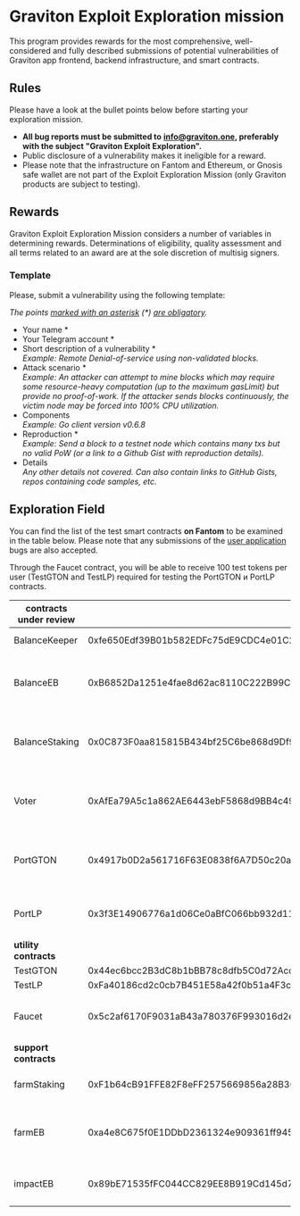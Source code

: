 # Graviton Exploit Exploration mission

This program provides rewards for the most comprehensive, well-considered and fully described submissions of potential vulnerabilities of Graviton app frontend, backend infrastructure, and smart contracts.&#x20;

## Rules

Please have a look at the bullet points below before starting your exploration mission.

* **All bug reports must be submitted to** [**info@graviton.one**](mailto:info@graviton.one)**, preferably with the subject "Graviton Exploit Exploration".**
* Public disclosure of a vulnerability makes it ineligible for a reward.
* Please note that the infrastructure  on Fantom and Ethereum, or Gnosis safe wallet are not part of the Exploit Exploration Mission (only Graviton products are subject  to testing).

## Rewards

Graviton Exploit Exploration Mission considers a number of variables in determining rewards. Determinations of eligibility, quality assessment and all terms related to an award are at the sole discretion of multisig signers.

### Template

Please, submit a vulnerability using the following template:

_The points_ [_marked with an asterisk_](https://context.reverso.net/%D0%BF%D0%B5%D1%80%D0%B5%D0%B2%D0%BE%D0%B4/%D0%B0%D0%BD%D0%B3%D0%BB%D0%B8%D0%B9%D1%81%D0%BA%D0%B8%D0%B9-%D1%80%D1%83%D1%81%D1%81%D0%BA%D0%B8%D0%B9/marked+with+an+asterisk) _(\*)_ [_are obligatory_](https://context.reverso.net/%D0%BF%D0%B5%D1%80%D0%B5%D0%B2%D0%BE%D0%B4/%D0%B0%D0%BD%D0%B3%D0%BB%D0%B8%D0%B9%D1%81%D0%BA%D0%B8%D0%B9-%D1%80%D1%83%D1%81%D1%81%D0%BA%D0%B8%D0%B9/are+obligatory)_._

* Your name \*
* Your Telegram account \*
* Short description of a vulnerability \*\
  _Example: Remote Denial-of-service using non-validated blocks._
* Attack scenario \*\
  _Example: An attacker can attempt to mine blocks which may require some resource-heavy computation (up to the maximum gasLimit) but provide no proof-of-work. If the attacker sends blocks continuously, the victim node may be forced into 100% CPU utilization._
* Components\
  _Example: Go client version v0.6.8_
* Reproduction \*\
  _Example: Send a block to a testnet node which contains many txs but no valid PoW (or a link to a Github Gist with reproduction details)._
* Details\
  _Any other details not covered. Can also contain links to GitHub Gists, repos containing code samples, etc._

## Exploration Field

You can find the list of the test smart contracts **on Fantom** to be examined in the table below. Please note that any submissions of the [user application](https://v1.graviton.one) bugs are also accepted.

Through the Faucet contract, you will be able to receive 100 test tokens per user (TestGTON and TestLP) required for testing the PortGTON и PortLP contracts.&#x20;

| contracts under review |                                            |                                                                    |
| ---------------------- | ------------------------------------------ | ------------------------------------------------------------------ |
| BalanceKeeper          | 0xfe650Edf39B01b582EDFc75dE9CDC4e01C2a53CC | tracks user balances                                               |
| BalanceEB              | 0xB6852Da1251e4fae8d62ac8110C222B99C54BF9F | updates balanceKeeper with values from farmEB and impactEB         |
| BalanceStaking         | 0x0C873F0aa815815B434bf25C6be868d9Df981066 | updates balanceKeeper with values from farmStaking                 |
| Voter                  | 0xAfEa79A5c1a862AE6443ebF5868d9BB4c491eF73 | here users can cast votes equal to their balances on balanceKeeper |
| PortGTON               | 0x4917b0D2a561716F63E0838f6A7D50c20a88cEeE | updates balanceKeeper on locking and unlocking GTON                |
| PortLP                 | 0x3f3E14906776a1d06Ce0aBfC066bb932d11e7A50 | updates balanceKeeper on locking and unlocking LP                  |
| **utility contracts**  |                                            |                                                                    |
| TestGTON               | 0x44ec6bcc2B3dC8b1bBB78c8dfb5C0d72Acd41D87 |                                                                    |
| TestLP                 | 0xFa40186cd2c0cb7B451E58a42f0b51a4F3c6C1E9 |                                                                    |
| Faucet                 | 0x5c2af6170F9031aB43a780376F993016d2eCfc70 | drops 100 testGTON and testLP per user                             |
| **support contracts**  |                                            |                                                                    |
| farmStaking            | 0xF1b64cB91FFE82F8eFF2575669856a28B30A0450 | calculates fading curve of staking                                 |
| farmEB                 | 0xa4e8C675f0E1DDbD2361324e909361ff9455222c | calculates fading curve of unlocking gton for early birds          |
| impactEB               | 0x89bE71535fFC044CC829EE8B919Cd145d71154E4 | <p>tracks early birds impacts<br></p>                              |
